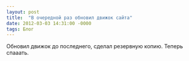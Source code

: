 ```yaml
---
layout: post
title:  "В очередной раз обновил движок сайта"
date: 2012-03-03 14:31:00 -0000
tags: Блог 
---
```


Обновил движок до последнего, сделал резервную копию. Теперь спааать.
